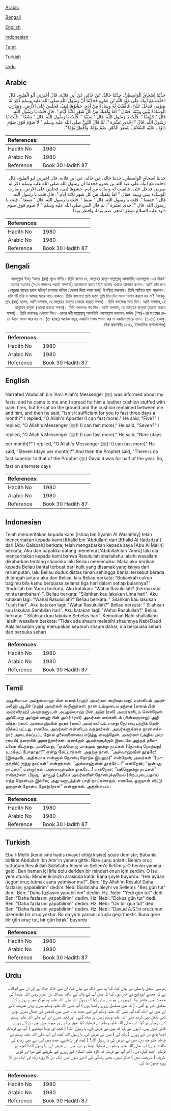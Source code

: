 [Arabic](#arabic)

[Bengali](#bengali)

[English](#english)

[Indonesian](#indonesian)

[Tamil](#tamil)

[Turkish](#turkish)

[Urdu](#urdu)

## Arabic


<div dir="rtl" lang="ar" style={{fontSize:'larger',backgroundColor:'#f8f9fa',padding:20}}>
حَدَّثَنَا إِسْحَاقُ الْوَاسِطِيُّ، حَدَّثَنَا خَالِدٌ، عَنْ خَالِدٍ، عَنْ أَبِي قِلاَبَةَ، قَالَ أَخْبَرَنِي أَبُو الْمَلِيحِ، قَالَ دَخَلْتُ مَعَ أَبِيكَ عَلَى عَبْدِ اللَّهِ بْنِ عَمْرٍو فَحَدَّثَنَا أَنَّ رَسُولَ اللَّهِ صلى الله عليه وسلم ذُكِرَ لَهُ صَوْمِي فَدَخَلَ عَلَىَّ، فَأَلْقَيْتُ لَهُ وِسَادَةً مِنْ أَدَمٍ، حَشْوُهَا لِيفٌ، فَجَلَسَ عَلَى الأَرْضِ، وَصَارَتِ الْوِسَادَةُ بَيْنِي وَبَيْنَهُ‏.‏ فَقَالَ ‏"‏ أَمَا يَكْفِيكَ مِنْ كُلِّ شَهْرٍ ثَلاَثَةُ أَيَّامٍ ‏"‏‏.‏ قَالَ قُلْتُ يَا رَسُولَ اللَّهِ‏.‏ قَالَ ‏"‏ خَمْسًا ‏"‏‏.‏ قُلْتُ يَا رَسُولَ اللَّهِ‏.‏ قَالَ ‏"‏ سَبْعًا ‏"‏‏.‏ قُلْتُ يَا رَسُولَ اللَّهِ‏.‏ قَالَ ‏"‏ تِسْعًا ‏"‏‏.‏ قُلْتُ يَا رَسُولَ اللَّهِ‏.‏ قَالَ ‏"‏ إِحْدَى عَشْرَةَ ‏"‏‏.‏ ثُمَّ قَالَ النَّبِيُّ صلى الله عليه وسلم ‏"‏ لاَ صَوْمَ فَوْقَ صَوْمِ دَاوُدَ ـ عَلَيْهِ السَّلاَمُ ـ شَطْرَ الدَّهْرِ، صُمْ يَوْمًا، وَأَفْطِرْ يَوْمًا ‏"‏‏.‏
</div>
<div style={{backgroundColor:'#f8f9fa',padding:20, marginBottom: 10}}><table> <thead> <tr> <th>References:</th> <th></th> </tr> </thead> <tbody><tr><td>Hadith No</td><td>1980</td></tr><tr><td>Arabic No</td><td>1980</td></tr><tr><td>Reference</td><td>Book 30 Hadith 87</td></tr></tbody></table></div>


<div dir="rtl" lang="ar" style={{fontSize:'larger',backgroundColor:'#f8f9fa',padding:20}}>
حدثنا اسحاق الواسطي، حدثنا خالد، عن خالد، عن ابي قلابة، قال اخبرني ابو المليح، قال دخلت مع ابيك على عبد الله بن عمرو فحدثنا ان رسول الله صلى الله عليه وسلم ذكر له صومي فدخل على، فالقيت له وسادة من ادم، حشوها ليف، فجلس على الارض، وصارت الوسادة بيني وبينه. فقال " اما يكفيك من كل شهر ثلاثة ايام ". قال قلت يا رسول الله. قال " خمسا ". قلت يا رسول الله. قال " سبعا ". قلت يا رسول الله. قال " تسعا ". قلت يا رسول الله. قال " احدى عشرة ". ثم قال النبي صلى الله عليه وسلم " لا صوم فوق صوم داود عليه السلام شطر الدهر، صم يوما، وافطر يوما
</div>
<div style={{backgroundColor:'#f8f9fa',padding:20, marginBottom: 10}}><table> <thead> <tr> <th>References:</th> <th></th> </tr> </thead> <tbody><tr><td>Hadith No</td><td>1980</td></tr><tr><td>Arabic No</td><td>1980</td></tr><tr><td>Reference</td><td>Book 30 Hadith 87</td></tr></tbody></table></div>

## Bengali


<div dir="rtl" lang="bn" style={{fontSize:'larger',backgroundColor:'#f8f9fa',padding:20}}>
‘আবদুল্লাহ ইবনু ‘আমর (রাঃ) সূত্রে বর্ণিত। তিনি বলেন যে, আল্লাহর রাসূল সাল্লাল্লাহু আলাইহি ওয়াসাল্লাম -এর নিকট আমার সওমের (সওম পালনের পদ্ধতি সম্পর্কে) আলোচনা করায় তিনি আমার এখানে আগমন করেন। আমি তাঁর জন্য খেজুরের গাছের ছালে পরিপূর্ণ চামড়ার বালিশ (হেলান দিয়ে বসার জন্য) উপস্থিত করলাম। তিনি মাটিতে বসে পড়লেন। বালিশটি তাঁর ও আমার মাঝে পড়ে থাকল। তিনি বললেনঃ প্রতি মাসে তুমি তিন দিন সওম পালন করলে হয় না? ‘আবদুল্লাহ (রাঃ) বলেন, আমি বললাম, হে আল্লাহর রাসূল! (আরো করতে সক্ষম)। তিনি বললেনঃ সাত দিন। আমি বললাম, হে আল্লাহর রাসূল! (আরো করতে সক্ষম)। তিনি বললেনঃ নয় দিন। আমি বললাম, হে আল্লাহর রাসূল! (আরো করতে সক্ষম)। তিনি বললেনঃ এগারো দিন। এরপর নবী সাল্লাল্লাহু আলাইহি ওয়াসাল্লাম বললেন, দাঊদ (‘আ)-এর সওমের চেয়ে উত্তম সওম আর হয় না- (তা হচ্ছে) অর্ধেক বছর, একদিন সওম পালন কর ও একদিন ছেড়ে দাও। (১১৩১) (আধুনিক প্রকাশনীঃ ১৮৪১, ইসলামিক ফাউন্ডেশনঃ)
</div>
<div style={{backgroundColor:'#f8f9fa',padding:20, marginBottom: 10}}><table> <thead> <tr> <th>References:</th> <th></th> </tr> </thead> <tbody><tr><td>Hadith No</td><td>1980</td></tr><tr><td>Arabic No</td><td>1980</td></tr><tr><td>Reference</td><td>Book 30 Hadith 87</td></tr></tbody></table></div>

## English


<div dir="ltr" lang="en" style={{fontSize:'larger',backgroundColor:'#f8f9fa',padding:20}}>
Narrated 'Abdullah bin 'Amr:Allah's Messenger (ﷺ) was informed about my fasts, and he came to me and I spread for him a leather cushion stuffed with palm fires, but he sat on the ground and the cushion remained between me and him, and then he said, "Isn't it sufficient for you to fast three days a month?" I replied, "O Allah's Apostle! (I can fast more)." He said, "Five?" I replied, "O Allah's Messenger (ﷺ)! (I can fast more)." He said, "Seven?" I replied, "O Allah's Messenger (ﷺ)! (I can fast more)." He said, "Nine (days per month)?" I replied, "O Allah's Messenger (ﷺ)! (I can fast more)" He said, "Eleven (days per month)?" And then the Prophet said, "There is no fast superior to that of the Prophet (ﷺ) David it was for half of the year. So, fast on alternate days
</div>
<div style={{backgroundColor:'#f8f9fa',padding:20, marginBottom: 10}}><table> <thead> <tr> <th>References:</th> <th></th> </tr> </thead> <tbody><tr><td>Hadith No</td><td>1980</td></tr><tr><td>Arabic No</td><td>1980</td></tr><tr><td>Reference</td><td>Book 30 Hadith 87</td></tr></tbody></table></div>

## Indonesian


<div dir="ltr" lang="id" style={{fontSize:'larger',backgroundColor:'#f8f9fa',padding:20}}>
Telah menceritakan kepada kami [Ishaq bin Syahin Al Washithiy] telah menceritakan kepada kami [Khalid bin 'Abdullah] dari [Khalid Al Hadzdza'] dari [Abu Qalabah] berkata, telah mengabarkan kepada saya [Abu Al Malih] berkata; Aku dan bapakku datang menemui ['Abdullah bin 'Amru] lalu dia menceritakan kepada kami bahwa Rasulullah shallallahu 'alaihi wasallam dikabarkan tentang shaumku lalu Beliau menemuiku. Maka aku berikan kepada Beliau bantal terbuat dari kulit yang disamak yang isinya dari rerumputan, lalu Beliau duduk diatas tanah sehingga bantal tersebut berada di tengah antara aku dan Beliau, lalu Beliau berkata: "Bukankah cukup bagimu bila kamu berpuasa selama tiga hari dalam setiap bulannya?" 'Abdullah bin 'Amru berkata; Aku katakan: "Wahai Rasulullah? (bermaksud minta tambahan) ". Beliau berkata: "Silahkan kau lakukan Lima hari". Aku katakan lagi: "Wahai Rasulullah?" Beliau berkata: " Silahkan kau lakukan Tujuh hari". Aku katakan lagi: "Wahai Rasulullah?" Beliau berkata: " Silahkan kau lakukan Sembilan hari". Aku katakan lagi: "Wahai Rasulullah?" Beliau berkata: " Silahkan kau lakukan Sebelas hari". Kemudian Nabi shallallahu 'alaihi wasallam berkata: "Tidak ada shaum melebihi shaumnya Nabi Daud Aalaihissalam yang merupakan separuh shaum dahar, dia berpuasa sehari dan berbuka sehari
</div>
<div style={{backgroundColor:'#f8f9fa',padding:20, marginBottom: 10}}><table> <thead> <tr> <th>References:</th> <th></th> </tr> </thead> <tbody><tr><td>Hadith No</td><td>1980</td></tr><tr><td>Arabic No</td><td>1980</td></tr><tr><td>Reference</td><td>Book 30 Hadith 87</td></tr></tbody></table></div>

## Tamil


<div dir="ltr" lang="ta" style={{fontSize:'larger',backgroundColor:'#f8f9fa',padding:20}}>
அபூகிலாபா அப்துல்லாஹ் பின் ஸைத் (ரஹ்) அவர்கள் கூறியதாவது: என்னிடம் அபுல்மலீஹ் ஆமிர் (ரஹ்) அவர்கள் கூறினார்கள்: நான் உம்முடைய தந்தை (ஸைத் பின் அம்ர்லிரஹ்) அவர்களு டன் அப்துல்லாஹ் பின் அம்ர் (ரலி) அவர்களிடம் சென்றேன். அப்போது அப்துல்லாஹ் பின் அம்ர் (ரலி) அவர்கள் எங்களிடம் (பின்வருமாறு) அறி வித்தார்கள்: அல்லாஹ்வின் தூதர் (ஸல்) அவர்களிடம் எனது நோன்பு பற்றித் தெரிவிக்கப் பட்டது. எனவே, அவர்கள் என்னிடம் வந்தார்கள். அவர்களுக்காக நான் ஈச்ச நார் அடைக்கப்பட்ட தோல் தலையணையை எடுத்து வைத்தேன். அவர்கள் (அதில் அமராமல்) தரையில் அமர்ந்தார்கள். எனக்கும் அவர்களுக்கும் இடையே அந்தத் தலையணை கிடந்தது. அப்போது, ‘‘ஒவ்வொரு மாதமும் மூன்று நாட்கள் (நோன்பு நோற்பது) உமக்குப் போதாதா?” என்று கேட்டார்கள். அதற்கு நான், ‘‘அல்லாஹ்வின் தூதரே! (இதைவிட அதிகமாக என்னால் நோன்பு நோற்க இயலும்)” என்றேன்; அவர்கள் ‘‘(மாதத்தில்) ஐந்து நாட்கள்” என்றார்கள். ‘‘அல்லாஹ்வின் தூதரே...!” என்றேன்; ‘‘ஒன்பது நாட்கள்” என்றார்கள். அல்லாஹ்வின் தூதரே...! என்றேன்; ‘‘பதினொன்று நாட்கள்” என்றார்கள். பிறகு, ‘‘தாவூத் (அலை) அவர்களின் நோன்புக்குமேல் (சிறப்புடையதாக) எந்த நோன்பும் இல்லை; அது வருடத்தின் பாதி நாட்களாகும். எனவே, ஒருநாள் விட்டு ஒருநாள் நோன்பு நோற்பீராக!” என்றார்கள். அத்தியாயம் :
</div>
<div style={{backgroundColor:'#f8f9fa',padding:20, marginBottom: 10}}><table> <thead> <tr> <th>References:</th> <th></th> </tr> </thead> <tbody><tr><td>Hadith No</td><td>1980</td></tr><tr><td>Arabic No</td><td>1980</td></tr><tr><td>Reference</td><td>Book 30 Hadith 87</td></tr></tbody></table></div>

## Turkish


<div dir="ltr" lang="tr" style={{fontSize:'larger',backgroundColor:'#f8f9fa',padding:20}}>
Ebu'l-Melîh (kendisine hadis rivayet ettiği kişiye) şöyle demiştir; Babanla birlikte Abdullah İbn Amr'ın yanına gittik. Bize şunu anlattı: Benim oruç tuttuğum Resulullah Sallallahu Aleyhi ve Sellem'e İletilmiş. O benim ya­nıma geldi. Ben hemen içi lifle dolu deriden bir minderi onun için serdim. O ise yere oturdu. Minder ikimizin arasında kaldı. Bana şöyle buyurdu: "Her aydan üçgün oruç tutmak sana yetmiyor mu?". Ben: "Ey Allah'ın Resulü! Daha fazlasını yapabilirim" dedim. Nebi (Sallallahu aleyhi ve Sellem): "Beş gün tut" dedi. Ben: "Daha fazlasını yapabilirim" dedim. Hz. Nebi: "Yedi gün tut" dedi. Ben: "Daha fazlasını yapabilirim" dedim. Hz. Nebi: "Dokuz gün tut" dedi. Ben: "Daha fazlasını yapabilirim" dedim. Hz. Nebi: "On bir gün tut" dedi. Ben: "Daha fazlasını yapabilirim" dedim. Hz. Nebi: "Davud A.S.'ın orucunun üzerinde bir oruç yoktur. Bu da yi/m yarısını oruçlu geçirmektir. Buna göre bir gün oruç tut, bir gün bırak" buyurdu
</div>
<div style={{backgroundColor:'#f8f9fa',padding:20, marginBottom: 10}}><table> <thead> <tr> <th>References:</th> <th></th> </tr> </thead> <tbody><tr><td>Hadith No</td><td>1980</td></tr><tr><td>Arabic No</td><td>1980</td></tr><tr><td>Reference</td><td>Book 30 Hadith 87</td></tr></tbody></table></div>

## Urdu


<div dir="rtl" lang="ur" style={{fontSize:'larger',backgroundColor:'#f8f9fa',padding:20}}>
ہم سے اسحٰق واسطی نے بیان کیا، کہا ہم سے خالد نے بیان کیا، ان سے خالد حذاء نے اور ان سے ابوقلابہ نے کہ مجھے ابوملیح نے خبر دی، کہا کہ میں آپ کے والد کے ساتھ عبداللہ بن عمرو رضی اللہ عنہما کی خدمت میں حاضر ہوا۔ انہوں نے ہم سے بیان کیا کہ رسول اللہ صلی اللہ علیہ وسلم کو میرے روزے کے متعلق خبر ہو گئی۔ ( کہ میں مسلسل روزے رکھتا ہوں ) آپ صلی اللہ علیہ وسلم میرے یہاں تشریف لائے اور میں نے ایک گدہ آپ صلی اللہ علیہ وسلم کے لیے بچھا دیا۔ جس میں کھجور کی چھال بھری ہوئی تھی لیکن نبی کریم صلی اللہ علیہ وسلم زمین پر بیٹھ گئے۔ اور تکیہ میرے اور آپ صلی اللہ علیہ وسلم کے درمیان ہو گیا۔ آپ صلی اللہ علیہ وسلم نے فرمایا، کیا تمہارے لیے ہر مہینہ میں تین دن کے روزے کافی نہیں ہیں۔ انہوں نے کہا کہ میں نے عرض کی، یا رسول اللہ! ( کچھ اور بڑھا دیجئیے ) آپ نے فرمایا، اچھا پانچ دن کے روزے ( رکھ لے ) میں نے عرض کی، یا رسول اللہ کچھ اور آپ صلی اللہ علیہ وسلم نے فرمایا چلو چھ دن، میں نے عرض کی یا رسول اللہ! ( کچھ اور بڑھائیے، مجھ میں اس سے بھی زیادہ کی طاقت ہے ) آپ صلی اللہ علیہ وسلم نے فرمایا! اچھا نو دن، میں نے عرض کی، یا رسول اللہ! کچھ اور فرمایا، اچھا گیارہ دن۔ آخر آپ نے فرمایا کہ داؤد علیہ السلام کے روزے کے طریقے کے سوا اور کوئی طریقہ ( شریعت میں ) جائز نہیں۔ یعنی زندگی کے آدھے دنوں میں ایک دن کا روزہ رکھ اور ایک دن کا روزہ چھوڑ دیا کر۔
</div>
<div style={{backgroundColor:'#f8f9fa',padding:20, marginBottom: 10}}><table> <thead> <tr> <th>References:</th> <th></th> </tr> </thead> <tbody><tr><td>Hadith No</td><td>1980</td></tr><tr><td>Arabic No</td><td>1980</td></tr><tr><td>Reference</td><td>Book 30 Hadith 87</td></tr></tbody></table></div>